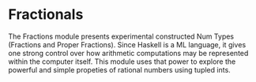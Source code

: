 # Fractionals
The Fractions module presents experimental constructed Num Types (Fractions and Proper Fractions).
Since Haskell is a ML language, it gives one strong control over how arithmetic computations 
may be represented within the computer itself. This module uses that power to explore 
the powerful and simple propeties of rational numbers using tupled ints.
